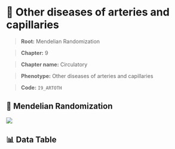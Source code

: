# 🧪 Other diseases of arteries and capillaries

> **Root:** Mendelian Randomization

> **Chapter:** 9  

> **Chapter name:** Circulatory

> **Phenotype:** Other diseases of arteries and capillaries  

> **Code:** `I9_ARTOTH`

## 🧬 Mendelian Randomization  

<img src="/MR/Figures/Forward/I9_ARTOTH.png"/>

## 📊 Data Table

<CsvTableMRF src="/MR_Data/Forward/I9_ARTOTH.csv"/>
